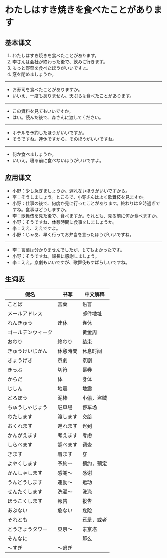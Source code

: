 # わたしはすき焼きを食べたことがあります

## 基本课文

1. わたしはすき焼きを食べたことがあります。
2. 李さんは会社が終わった後で、飲みに行きます。
3. もっと野菜を食べたほうがいいですよ。
4. 窓を閉めましょうか。

---

- お寿司を食べたことがありますか。
- いいえ、一度もありません。天ぷらは食べたことがあります。

---

- この資料を見てもいいですか。
- はい。読んだ後で、森さんに渡してください。

---

- ホテルを予約したほうがいいですか。
- そうですね。連休ですから、そのほうがいいですね。

---

- 何か食べましょうか。
- いいえ。寝る前に食べないほうがいいですよ。

## 应用课文

- 小野：少し急ぎましょうか。遅れないほうがいいですから。
- 李：そうしましょう。ところで、小野さんはよく歌舞伎を見ますか。
- 小野：仕事の後で、何度か見に行ったことがあります。終わりは９時過ぎですね。食事はどうしますか。
- 李：歌舞伎を見た後で、食べますか。それとも、見る前に何か食べますか。
- 小野：そうですね、休憩時間に食事をしましょうか。
- 李：ええ、ええですよ。
- 小野：じゃあ、早く行ってお弁当を買ったほうがいいですね。

---

- 李：言葉は分かりませんでしたが、とてもよかったです。
- 小野：そうですね。課長に感謝しましょう。
- 李：ええ。京劇もいいですが、歌舞伎もすばらしいですね。

## 生词表

| 假名               | 书写     | 中文解释   |
| ------------------ | -------- | ---------- |
| ことば             | 言葉     | 语言       |
| メールアドレス     |          | 邮件地址   |
| れんきゅう         | 連休     | 连休       |
| ゴールデンウィーク |          | 黄金周     |
| おわり             | 終わり   | 结束       |
| きゅうけいじかん   | 休憩時間 | 休息时间   |
| きょうげき         | 京劇     | 京剧       |
| きっぷ             | 切符     | 票券       |
| からだ             | 体       | 身体       |
| じしん             | 地震     | 地震       |
| どろぼう           | 泥棒     | 小偷，盗贼 |
| ちゅうしゃじょう   | 駐車場   | 停车场     |
| わたします         | 渡します | 交给       |
| おくれます         | 遅れます | 迟到       |
| かんがえます       | 考えます | 考虑       |
| しらべます         | 調べます | 调查       |
| きます             | 着ます   | 穿         |
| よやくします       | 予約～   | 预约，预定 |
| かんしゃします     | 感謝～   | 感谢       |
| うんどうします     | 運動～   | 运动       |
| せんたくします     | 洗濯～   | 洗涤       |
| ほうこくします     | 報告     | 报告       |
| あぶない           | 危ない   | 危险       |
| それとも           |          | 还是，或者 |
| とうきょうタワー   | 東京～   | 东京塔     |
| そんなに           |          | 那么       |
| ～すぎ             | ～過ぎ   |            |
